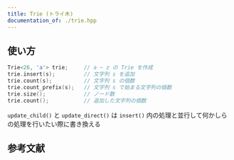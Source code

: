 ```yaml
---
title: Trie (トライ木)
documentation_of: ./trie.hpp
---
```


## 使い方

```cpp
Trie<26, 'a'> trie;     // a ~ z の Trie を作成
trie.insert(s);         // 文字列 s を追加
trie.count(s);          // 文字列 s の個数
trie.count_prefix(s);   // 文字列 s で始まる文字列の個数
trie.size();            // ノード数
trie.count();           // 追加した文字列の個数
```

`update_child()` と `update_direct()` は `insert()` 内の処理と並行して何かしらの処理を行いたい際に書き換える

## 参考文献
